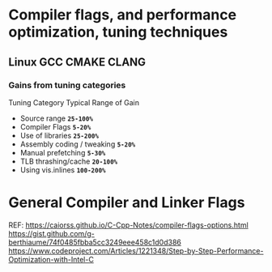 # Compiler flags, and performance optimization, tuning techniques 

## Linux GCC CMAKE CLANG

### Gains from tuning categories 
Tuning Category Typical Range of Gain

* Source range                        **`25-100%`**
* Compiler Flags                      **`5-20%`**
* Use of libraries                    **`25-200%`**
* Assembly coding / tweaking          **`5-20%`**
* Manual prefetching                  **`5-30%`**
* TLB thrashing/cache                 **`20-100%`**
* Using vis.inlines                   **`100-200%`**



# General Compiler and Linker Flags

REF: https://caiorss.github.io/C-Cpp-Notes/compiler-flags-options.html
https://gist.github.com/g-berthiaume/74f0485fbba5cc3249eee458c1d0d386
https://www.codeproject.com/Articles/1221348/Step-by-Step-Performance-Optimization-with-Intel-C
